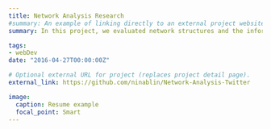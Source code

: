 ```yaml
---
title: Network Analysis Research
#summary: An example of linking directly to an external project website using `external_link`.
summary: In this project, we evaluated network structures and the information ecosystem of Twitter using Python and Gephi with a dataset of over 100k users from Kaggle. We conducted community detection, network structural analysis, and influence estimation based on user behavior, hashtag content analysis, and several network analysis algorithms. 

tags:
- webDev
date: "2016-04-27T00:00:00Z"

# Optional external URL for project (replaces project detail page).
external_link: https://github.com/ninablin/Network-Analysis-Twitter

image:
  caption: Resume example
  focal_point: Smart
---
```

